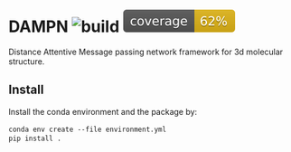 # DAMPN ![build](https://github.com/EvanKomp/DAMPN/actions/workflows/main.yml/badge.svg) ![cov](coverage.svg)
Distance Attentive Message passing network framework for 3d molecular structure.

## Install

Install the conda environment and the package by:
```
conda env create --file environment.yml
pip install .
```
